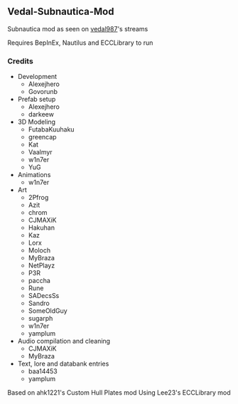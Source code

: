 ## Vedal-Subnautica-Mod
Subnautica mod as seen on [vedal987](https://twitch.tv/vedal987)'s streams

Requires BepInEx, Nautilus and ECCLibrary to run

### Credits

- Development
  - Alexejhero
  - Govorunb
- Prefab setup
  - Alexejhero
  - darkeew
- 3D Modeling
  - FutabaKuuhaku
  - greencap
  - Kat
  - Vaalmyr
  - w1n7er
  - YuG
- Animations
  - w1n7er
- Art
  - 2Pfrog
  - Azit
  - chrom
  - CJMAXiK
  - Hakuhan
  - Kaz
  - Lorx
  - Moloch
  - MyBraza
  - NetPlayz
  - P3R
  - paccha
  - Rune
  - SADecsSs
  - Sandro
  - SomeOldGuy
  - sugarph
  - w1n7er
  - yamplum
- Audio compilation and cleaning
  - CJMAXiK
  - MyBraza
- Text, lore and databank entries
  - baa14453
  - yamplum

Based on ahk1221's Custom Hull Plates mod
Using Lee23's ECCLibrary mod

